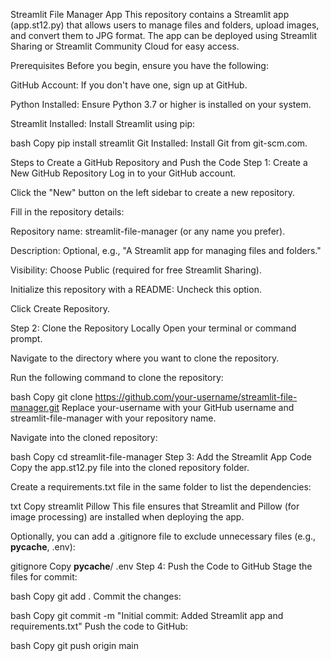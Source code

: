 Streamlit File Manager App
This repository contains a Streamlit app (app.st12.py) that allows users to manage files and folders, upload images, and convert them to JPG format. The app can be deployed using Streamlit Sharing or Streamlit Community Cloud for easy access.

Prerequisites
Before you begin, ensure you have the following:

GitHub Account: If you don't have one, sign up at GitHub.

Python Installed: Ensure Python 3.7 or higher is installed on your system.

Streamlit Installed: Install Streamlit using pip:

bash
Copy
pip install streamlit
Git Installed: Install Git from git-scm.com.

Steps to Create a GitHub Repository and Push the Code
Step 1: Create a New GitHub Repository
Log in to your GitHub account.

Click the "New" button on the left sidebar to create a new repository.

Fill in the repository details:

Repository name: streamlit-file-manager (or any name you prefer).

Description: Optional, e.g., "A Streamlit app for managing files and folders."

Visibility: Choose Public (required for free Streamlit Sharing).

Initialize this repository with a README: Uncheck this option.

Click Create Repository.

Step 2: Clone the Repository Locally
Open your terminal or command prompt.

Navigate to the directory where you want to clone the repository.

Run the following command to clone the repository:

bash
Copy
git clone https://github.com/your-username/streamlit-file-manager.git
Replace your-username with your GitHub username and streamlit-file-manager with your repository name.

Navigate into the cloned repository:

bash
Copy
cd streamlit-file-manager
Step 3: Add the Streamlit App Code
Copy the app.st12.py file into the cloned repository folder.

Create a requirements.txt file in the same folder to list the dependencies:

txt
Copy
streamlit
Pillow
This file ensures that Streamlit and Pillow (for image processing) are installed when deploying the app.

Optionally, you can add a .gitignore file to exclude unnecessary files (e.g., __pycache__, .env):

gitignore
Copy
__pycache__/
.env
Step 4: Push the Code to GitHub
Stage the files for commit:

bash
Copy
git add .
Commit the changes:

bash
Copy
git commit -m "Initial commit: Added Streamlit app and requirements.txt"
Push the code to GitHub:

bash
Copy
git push origin main
